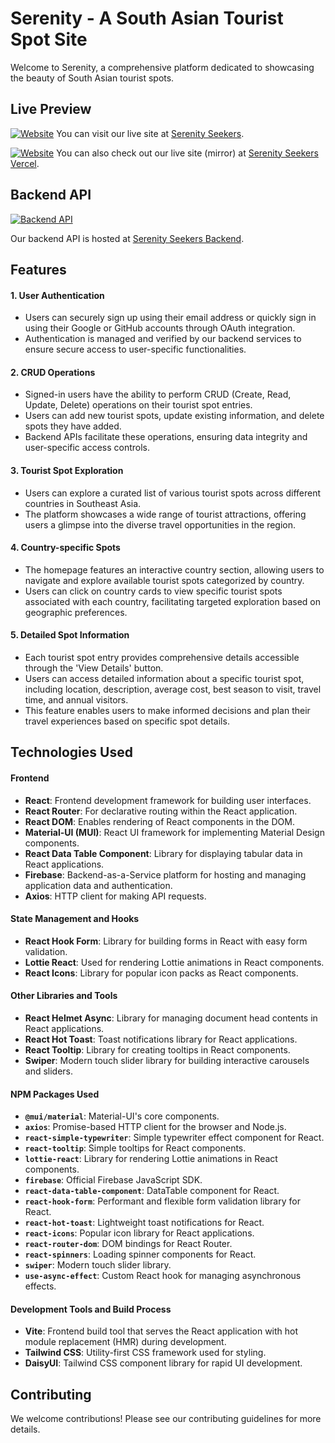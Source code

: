# Serenity - A South Asian Tourist Spot Site

Welcome to Serenity, a comprehensive platform dedicated to showcasing the beauty of South Asian tourist spots.

## Live Preview

[![Website](https://img.shields.io/website?url=https%3A%2F%2Fserenity-seekers.web.app%2F)](https://serenity-seekers.web.app/)
You can visit our live site at [Serenity Seekers](https://serenity-seekers.web.app/).

[![Website](https://img.shields.io/website?url=https%3A%2F%2Fserenity-seekers.vercel.app%2F)](https://serenity-seekers.vercel.app/)
You can also check out our live site (mirror) at [Serenity Seekers Vercel](https://serenity-seekers.vercel.app/).


## Backend API

[![Backend API](https://img.shields.io/website?url=https%3A%2F%2Fserenity-seekers-backend.vercel.app)](https://serenity-seekers-backend.vercel.app)

Our backend API is hosted at [Serenity Seekers Backend](https://serenity-seekers-backend.vercel.app).

## Features

#### 1. User Authentication

- Users can securely sign up using their email address or quickly sign in using their Google or GitHub accounts through OAuth integration.
- Authentication is managed and verified by our backend services to ensure secure access to user-specific functionalities.

#### 2. CRUD Operations

- Signed-in users have the ability to perform CRUD (Create, Read, Update, Delete) operations on their tourist spot entries.
- Users can add new tourist spots, update existing information, and delete spots they have added.
- Backend APIs facilitate these operations, ensuring data integrity and user-specific access controls.

#### 3. Tourist Spot Exploration

- Users can explore a curated list of various tourist spots across different countries in Southeast Asia.
- The platform showcases a wide range of tourist attractions, offering users a glimpse into the diverse travel opportunities in the region.

#### 4. Country-specific Spots

- The homepage features an interactive country section, allowing users to navigate and explore available tourist spots categorized by country.
- Users can click on country cards to view specific tourist spots associated with each country, facilitating targeted exploration based on geographic preferences.

#### 5. Detailed Spot Information

- Each tourist spot entry provides comprehensive details accessible through the 'View Details' button.
- Users can access detailed information about a specific tourist spot, including location, description, average cost, best season to visit, travel time, and annual visitors.
- This feature enables users to make informed decisions and plan their travel experiences based on specific spot details.

## Technologies Used

#### Frontend

- **React**: Frontend development framework for building user interfaces.
- **React Router**: For declarative routing within the React application.
- **React DOM**: Enables rendering of React components in the DOM.
- **Material-UI (MUI)**: React UI framework for implementing Material Design components.
- **React Data Table Component**: Library for displaying tabular data in React applications.
- **Firebase**: Backend-as-a-Service platform for hosting and managing application data and authentication.
- **Axios**: HTTP client for making API requests.

#### State Management and Hooks

- **React Hook Form**: Library for building forms in React with easy form validation.
- **Lottie React**: Used for rendering Lottie animations in React components.
- **React Icons**: Library for popular icon packs as React components.

#### Other Libraries and Tools

- **React Helmet Async**: Library for managing document head contents in React applications.
- **React Hot Toast**: Toast notifications library for React applications.
- **React Tooltip**: Library for creating tooltips in React components.
- **Swiper**: Modern touch slider library for building interactive carousels and sliders.

#### NPM Packages Used

- **`@mui/material`**: Material-UI's core components.
- **`axios`**: Promise-based HTTP client for the browser and Node.js.
- **`react-simple-typewriter`**: Simple typewriter effect component for React.
- **`react-tooltip`**: Simple tooltips for React components.
- **`lottie-react`**: Library for rendering Lottie animations in React components.
- **`firebase`**: Official Firebase JavaScript SDK.
- **`react-data-table-component`**: DataTable component for React.
- **`react-hook-form`**: Performant and flexible form validation library for React.
- **`react-hot-toast`**: Lightweight toast notifications for React.
- **`react-icons`**: Popular icon library for React applications.
- **`react-router-dom`**: DOM bindings for React Router.
- **`react-spinners`**: Loading spinner components for React.
- **`swiper`**: Modern touch slider library.
- **`use-async-effect`**: Custom React hook for managing asynchronous effects.

#### Development Tools and Build Process

- **Vite**: Frontend build tool that serves the React application with hot module replacement (HMR) during development.
- **Tailwind CSS**: Utility-first CSS framework used for styling.
- **DaisyUI**: Tailwind CSS component library for rapid UI development.

## Contributing

We welcome contributions! Please see our contributing guidelines for more details.

